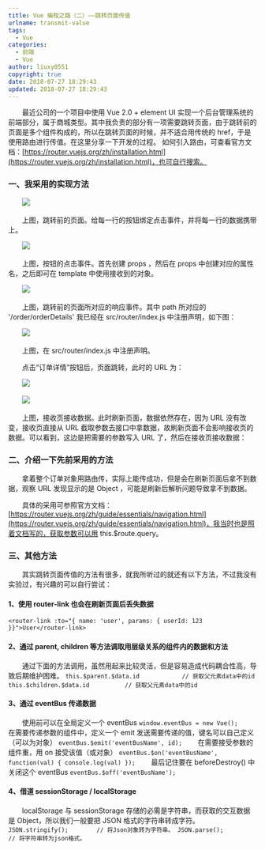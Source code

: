 ```yaml
---
title: Vue 编程之路（二）——跳转页面传值
urlname: transmit-value
tags:
  - Vue
categories:
  - 前端
  - Vue
author: liuxy0551
copyright: true
date: 2018-07-27 18:29:43
updated: 2018-07-27 18:29:43
---
```



　　最近公司的一个项目中使用 Vue 2.0 + element UI 实现一个后台管理系统的前端部分，属于商城类型。其中我负责的部分有一项需要跳转页面，由于跳转前的页面是多个组件构成的，所以在跳转页面的时候，并不适合用传统的 href，于是使用路由进行传值。在这里分享一下开发的过程。
如何引入路由，可查看官方文档：[https://router.vuejs.org/zh/installation.html](https://router.vuejs.org/zh/installation.html)，也可自行搜索。
<!--more-->


### 一、我采用的实现方法

　　![](https://liuxianyu.cn/image-hosting/posts/transmit-value/1.png)

　　上图，跳转前的页面。给每一行的按钮绑定点击事件，并将每一行的数据携带上。

　　![](https://liuxianyu.cn/image-hosting/posts/transmit-value/2.png)

　　上图，按钮的点击事件。首先创建 props ，然后在 props 中创建对应的属性名，之后即可在 template 中使用接收到的对象。

　　![](https://liuxianyu.cn/image-hosting/posts/transmit-value/3.png)

　　上图，跳转前的页面所对应的响应事件。其中 path 所对应的 '/order/orderDetails' 我已经在 src/router/index.js 中注册声明，如下图：

　　![](https://liuxianyu.cn/image-hosting/posts/transmit-value/4.png)

　　上图，在 src/router/index.js 中注册声明。

　　点击“订单详情”按钮后，页面跳转，此时的 URL 为：

　　![](https://liuxianyu.cn/image-hosting/posts/transmit-value/5.png)

　　![](https://liuxianyu.cn/image-hosting/posts/transmit-value/6.png)

　　上图，接收页接收数据。此时刷新页面，数据依然存在，因为 URL 没有改变，接收页直接从 URL 截取参数去接口中拿数据，故刷新页面不会影响接收页的数据。可以看到，这边是把需要的参数写入 URL 了，然后在接收页接收数据：


### 二、介绍一下先前采用的方法

　　拿着整个订单对象用路由传，实际上能传成功，但是会在刷新页面后拿不到数据，观察 URL 发现显示的是 Object ，可能是刷新后解析问题导致拿不到数据。
  
　　具体的采用可参照官方文档：[https://router.vuejs.org/zh/guide/essentials/navigation.html](https://router.vuejs.org/zh/guide/essentials/navigation.html)，我当时也是照着文档写的，获取参数可以用 this.$route.query。


### 三、其他方法

　　其实跳转页面传值的方法有很多，就我所听过的就还有以下方法，不过我没有实验过，有兴趣的可以自行尝试：
  
#### 1、使用 router-link 也会在刷新页面后丢失数据
```
<router-link :to="{ name: 'user', params: { userId: 123 }}">User</router-link>
```
#### 2、通过 parent, children 等方法调取用层级关系的组件内的数据和方法
    
　　通过下面的方法调用，虽然用起来比较灵活，但是容易造成代码耦合性高，导致后期维护困难。
    ```
    this.$parent.$data.id            // 获取父元素data中的id
    this.$children.$data.id          // 获取父元素data中的id
    ```
#### 3、通过 eventBus 传递数据

　　使用前可以在全局定义一个 eventBus
    ```
    window.eventBus = new Vue();
    ```
　　在需要传递参数的组件中，定义一个 emit 发送需要传递的值，键名可以自己定义（可以为对象）
    ```
    eventBus.$emit('eventBusName', id);
    ```
　　在需要接受参数的组件重，用 on 接受该值（或对象）
    ```
    eventBus.$on('eventBusName', function(val) {
        console.log(val)
    });
    ```
　　最后记住要在 beforeDestroy() 中关闭这个 eventBus
    ```
    eventBus.$off('eventBusName');
    ```
#### 4、借道 sessionStorage / localStorage

　　localStorage 与 sessionStorage 存储的必需是字符串，而获取的交互数据是 Object，所以我们一般要把 JSON 格式的字符串转成字符。
    ```
    JSON.stringify();        // 将Json对象转为字符串。
    JSON.parse();            // 将字符串转为json格式。
    ```
